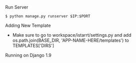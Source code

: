 Run Server

    $ python manage.py runserver $IP:$PORT
    
Adding New Template

 - Make sure to go to workspace/istarrt/settings.py and add os.path.join(BASE_DIR, 'APP-NAME-HERE/templates') to TEMPLATES['DIRS']
    

Running on Django 1.9

